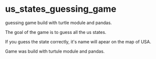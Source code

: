 # us_states_guessing_game
guessing game build with turtle module and pandas.

The goal of the game is to guess all the us states. 

If you guess the state correctly, it's name will apear on the map of USA.

Game was build with turtule module and pandas. 

